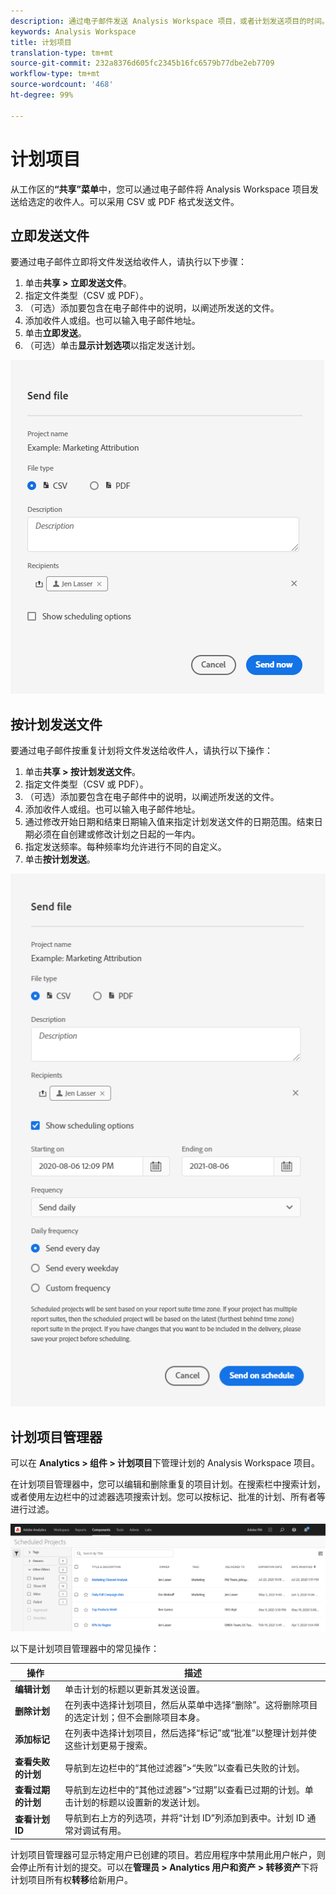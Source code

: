 ```yaml
---
description: 通过电子邮件发送 Analysis Workspace 项目，或者计划发送项目的时间。
keywords: Analysis Workspace
title: 计划项目
translation-type: tm+mt
source-git-commit: 232a8376d605fc2345b16fc6579b77dbe2eb7709
workflow-type: tm+mt
source-wordcount: '468'
ht-degree: 99%

---
```



# 计划项目

从工作区的&#x200B;**“共享”菜单**&#x200B;中，您可以通过电子邮件将 Analysis Workspace 项目发送给选定的收件人。可以采用 CSV 或 PDF 格式发送文件。

## 立即发送文件

要通过电子邮件立即将文件发送给收件人，请执行以下步骤：

1. 单击&#x200B;**共享 > 立即发送文件**。
1. 指定文件类型（CSV 或 PDF）。
1. （可选）添加要包含在电子邮件中的说明，以阐述所发送的文件。
1. 添加收件人或组。也可以输入电子邮件地址。
1. 单击&#x200B;**立即发送**。
1. （可选）单击&#x200B;**显示计划选项**&#x200B;以指定发送计划。

![立即发送文件](assets/send-file-now.png)

## 按计划发送文件

要通过电子邮件按重复计划将文件发送给收件人，请执行以下操作：

1. 单击&#x200B;**共享 > 按计划发送文件**。
1. 指定文件类型（CSV 或 PDF）。
1. （可选）添加要包含在电子邮件中的说明，以阐述所发送的文件。
1. 添加收件人或组。也可以输入电子邮件地址。
1. 通过修改开始日期和结束日期输入值来指定计划发送文件的日期范围。结束日期必须在自创建或修改计划之日起的一年内。
1. 指定发送频率。每种频率均允许进行不同的自定义。
1. 单击&#x200B;**按计划发送**。

![](assets/send-on-schedule.png)

## 计划项目管理器

可以在 **Analytics > 组件 > 计划项目**&#x200B;下管理计划的 Analysis Workspace 项目。

在计划项目管理器中，您可以编辑和删除重复的项目计划。在搜索栏中搜索计划，或者使用左边栏中的过滤器选项搜索计划。您可以按标记、批准的计划、所有者等进行过滤。

![](assets/scheduled-project-manager.png)

以下是计划项目管理器中的常见操作：

| 操作 | 描述 |
|---|---|
| **编辑计划** | 单击计划的标题以更新其发送设置。 |
| **删除计划** | 在列表中选择计划项目，然后从菜单中选择“删除”。这将删除项目的选定计划；但不会删除项目本身。 |
| **添加标记** | 在列表中选择计划项目，然后选择“标记”或“批准”以整理计划并使这些计划更易于搜索。 |
| **查看失败的计划** | 导航到左边栏中的“其他过滤器”>“失败”以查看已失败的计划。 |
| **查看过期的计划** | 导航到左边栏中的“其他过滤器”>“过期”以查看已过期的计划。单击计划的标题以设置新的发送计划。 |
| **查看计划 ID** | 导航到右上方的列选项，并将“计划 ID”列添加到表中。计划 ID 通常对调试有用。 |

计划项目管理器可显示特定用户已创建的项目。若应用程序中禁用此用户帐户，则会停止所有计划的提交。可以在&#x200B;**管理员 > Analytics 用户和资产 > 转移资产**&#x200B;下将计划项目所有权&#x200B;**转移**&#x200B;给新用户。
